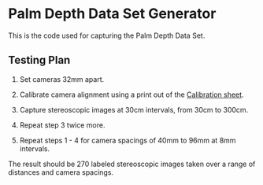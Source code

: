 # Palm Depth Data Set Generator

This is the code used for capturing the Palm Depth Data Set.

## Testing Plan

1. Set cameras 32mm apart.

2. Calibrate camera alignment using a print out of the
   [Calibration sheet](Calibration/CameraAlignmentCalibrationSheet.svg).

3. Capture stereoscopic images at 30cm intervals, from 30cm to 300cm.

4. Repeat step 3 twice more.

5. Repeat steps 1 - 4 for camera spacings of 40mm to 96mm at 8mm intervals.

The result should be 270 labeled stereoscopic images taken over a range of
distances and camera spacings.
